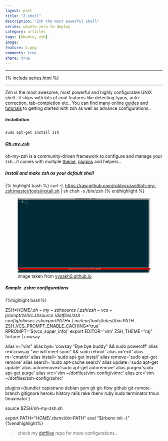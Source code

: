```yaml
---
layout: post
title: "Z-shell"
description: "Zsh the most powerful shell"
series: ubuntu-zero-to-deploy
category: articles
tags: [Ubuntu, zsh]
image:
feature: b.png
comments: true
share: true
---
```

* * *
{% include series.html %}
* * *

Zsh is the most awesome, most powerful and highly configurable UNIX shell...it ships with lots of cool features like detecting typos, auto-correction, tab-completion etc..
You can find many online [guides](http://zsh.sourceforge.net/Guide) and [tutorials](http://blog.coolaj86.com/articles/zsh-is-to-bash-as-vim-is-to-vi.html) to getting started with zsh as well as advance configurations..

##### Installation

`
sudo apt-get install zsh
`

##### [Oh-my-zsh](https://github.com/robbyrussell/oh-my-zsh)

oh-my-zsh is a community-driven framework to configure and manage your zsh...it comes with multiple [theme](https://wiki.github.com/robbyrussell/oh-my-zsh/themes), [plugins](https://github.com/robbyrussell/oh-my-zsh/tree/master/plugins) and helpers..

##### Install and make zsh as your default shell
{% highlight bash %}
curl -L https://raw.github.com/robbyrussell/oh-my-zsh/master/tools/install.sh | sh
chsh -s /bin/zsh
{% endhighlight %}

<figure>
  <img src="/images/zsh.gif"></a>
  <figcaption><a href="http://vysakh0.github.io/flying-start-with-zsh-shell/" title="Terminator the awesome terminal emulator"></a>
  image taken from <a href="http://vysakh0.github.io/flying-start-with-zsh-shell">vysakh0.github.io</a>
  </figcaption>
</figure>

##### Sample .zshrc configurations
{%highlight bash%}

  ZSH=$HOME/.oh-my-zsh
  source ~/.zsh/zsh-vcs-prompt/zshrc.sh
  source ~/dotfiles/zsh-config/aliases.zsh
  export PATH=~/.meteor/tools/latest/bin:$PATH
  ZSH_VCS_PROMPT_ENABLE_CACHING='true'
  RPROMPT='$(vcs_super_info)'
  export EDITOR='vim'
  ZSH_THEME="raj"
  fortune | cowsay

  alias v="vim"
  alias bye='cowsay "Bye bye buddy" && sudo poweroff'
  alias re='cowsay "we will meet soon" && sudo reboot'
  alias x='exit'
  alias m='cmatrix'
  alias install='sudo apt-get install'
  alias remove='sudo apt-get remove'
  alias search='sudo apt-cache search'
  alias update='sudo apt-get update'
  alias autoremove='sudo apt-get autoremove'
  alias purge='sudo apt-get purge'
  alias vrc='vim ~/dotfiles/vim-config/vimrc'
  alias zrc='vim ~/dotfiles/zsh-config/zshrc'

  plugins=(bundler capistrano debian gem git git-flow github git-remote-branch gitignore heroku history rails rake rbenv ruby sudo terminator tmux tmuxinator )

  source $ZSH/oh-my-zsh.sh

  export PATH="$HOME/.rbenv/bin:$PATH"
  eval "$(rbenv init -)"
{%endhighlight%}

> check my [dotfiles](https://github.com/rajanand02/dotfiles/blob/master/zsh-config) repo for more configurations..
